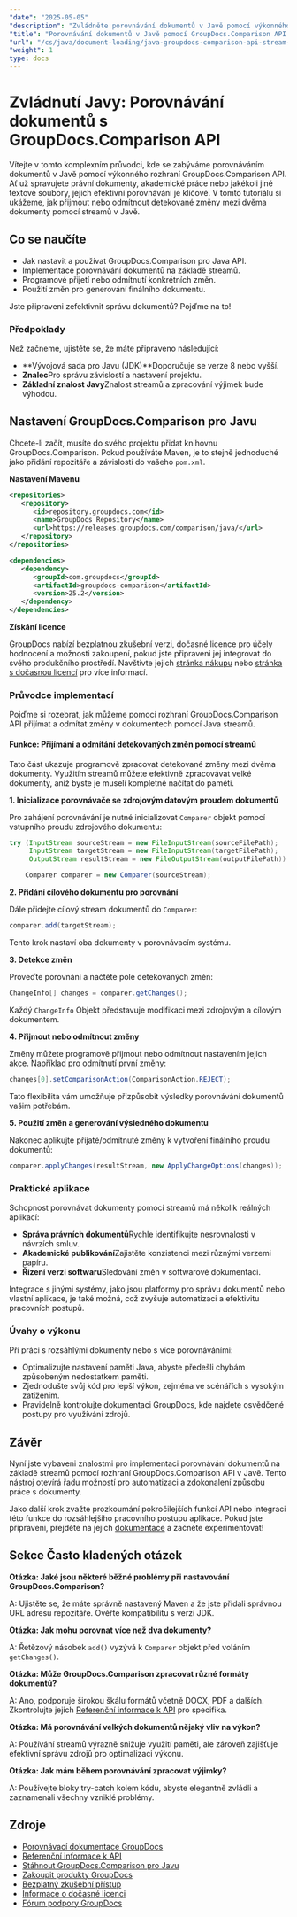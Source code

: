 ```yaml
---
"date": "2025-05-05"
"description": "Zvládněte porovnávání dokumentů v Javě pomocí výkonného rozhraní GroupDocs.Comparison API. Naučte se techniky založené na streamech pro efektivní zpracování právních, akademických a softwarových dokumentů."
"title": "Porovnávání dokumentů v Javě pomocí GroupDocs.Comparison API – přístup založený na streamu"
"url": "/cs/java/document-loading/java-groupdocs-comparison-api-stream-document-compare/"
"weight": 1
type: docs
---
```

# Zvládnutí Javy: Porovnávání dokumentů s GroupDocs.Comparison API

Vítejte v tomto komplexním průvodci, kde se zabýváme porovnáváním dokumentů v Javě pomocí výkonného rozhraní GroupDocs.Comparison API. Ať už spravujete právní dokumenty, akademické práce nebo jakékoli jiné textové soubory, jejich efektivní porovnávání je klíčové. V tomto tutoriálu si ukážeme, jak přijmout nebo odmítnout detekované změny mezi dvěma dokumenty pomocí streamů v Javě.

## Co se naučíte

- Jak nastavit a používat GroupDocs.Comparison pro Java API.
- Implementace porovnávání dokumentů na základě streamů.
- Programové přijetí nebo odmítnutí konkrétních změn.
- Použití změn pro generování finálního dokumentu.

Jste připraveni zefektivnit správu dokumentů? Pojďme na to!

### Předpoklady

Než začneme, ujistěte se, že máte připraveno následující:

- **Vývojová sada pro Javu (JDK)**Doporučuje se verze 8 nebo vyšší.
- **Znalec**Pro správu závislostí a nastavení projektu.
- **Základní znalost Javy**Znalost streamů a zpracování výjimek bude výhodou.

## Nastavení GroupDocs.Comparison pro Javu

Chcete-li začít, musíte do svého projektu přidat knihovnu GroupDocs.Comparison. Pokud používáte Maven, je to stejně jednoduché jako přidání repozitáře a závislosti do vašeho `pom.xml`.

**Nastavení Mavenu**

```xml
<repositories>
   <repository>
      <id>repository.groupdocs.com</id>
      <name>GroupDocs Repository</name>
      <url>https://releases.groupdocs.com/comparison/java/</url>
   </repository>
</repositories>

<dependencies>
   <dependency>
      <groupId>com.groupdocs</groupId>
      <artifactId>groupdocs-comparison</artifactId>
      <version>25.2</version>
   </dependency>
</dependencies>
```

**Získání licence**

GroupDocs nabízí bezplatnou zkušební verzi, dočasné licence pro účely hodnocení a možnosti zakoupení, pokud jste připraveni jej integrovat do svého produkčního prostředí. Navštivte jejich [stránka nákupu](https://purchase.groupdocs.com/buy) nebo [stránka s dočasnou licencí](https://purchase.groupdocs.com/temporary-license/) pro více informací.

### Průvodce implementací

Pojďme si rozebrat, jak můžeme pomocí rozhraní GroupDocs.Comparison API přijímat a odmítat změny v dokumentech pomocí Java streamů.

#### Funkce: Přijímání a odmítání detekovaných změn pomocí streamů

Tato část ukazuje programově zpracovat detekované změny mezi dvěma dokumenty. Využitím streamů můžete efektivně zpracovávat velké dokumenty, aniž byste je museli kompletně načítat do paměti.

**1. Inicializace porovnávače se zdrojovým datovým proudem dokumentů**

Pro zahájení porovnávání je nutné inicializovat `Comparer` objekt pomocí vstupního proudu zdrojového dokumentu:

```java
try (InputStream sourceStream = new FileInputStream(sourceFilePath);
     InputStream targetStream = new FileInputStream(targetFilePath);
     OutputStream resultStream = new FileOutputStream(outputFilePath)) {

    Comparer comparer = new Comparer(sourceStream);
```

**2. Přidání cílového dokumentu pro porovnání**

Dále přidejte cílový stream dokumentů do `Comparer`:

```java
comparer.add(targetStream);
```

Tento krok nastaví oba dokumenty v porovnávacím systému.

**3. Detekce změn**

Proveďte porovnání a načtěte pole detekovaných změn:

```java
ChangeInfo[] changes = comparer.getChanges();
```

Každý `ChangeInfo` Objekt představuje modifikaci mezi zdrojovým a cílovým dokumentem.

**4. Přijmout nebo odmítnout změny**

Změny můžete programově přijmout nebo odmítnout nastavením jejich akce. Například pro odmítnutí první změny:

```java
changes[0].setComparisonAction(ComparisonAction.REJECT);
```

Tato flexibilita vám umožňuje přizpůsobit výsledky porovnávání dokumentů vašim potřebám.

**5. Použití změn a generování výsledného dokumentu**

Nakonec aplikujte přijaté/odmítnuté změny k vytvoření finálního proudu dokumentů:

```java
comparer.applyChanges(resultStream, new ApplyChangeOptions(changes));
```

### Praktické aplikace

Schopnost porovnávat dokumenty pomocí streamů má několik reálných aplikací:

- **Správa právních dokumentů**Rychle identifikujte nesrovnalosti v návrzích smluv.
- **Akademické publikování**Zajistěte konzistenci mezi různými verzemi papíru.
- **Řízení verzí softwaru**Sledování změn v softwarové dokumentaci.

Integrace s jinými systémy, jako jsou platformy pro správu dokumentů nebo vlastní aplikace, je také možná, což zvyšuje automatizaci a efektivitu pracovních postupů.

### Úvahy o výkonu

Při práci s rozsáhlými dokumenty nebo s více porovnáváními:

- Optimalizujte nastavení paměti Java, abyste předešli chybám způsobeným nedostatkem paměti.
- Zjednodušte svůj kód pro lepší výkon, zejména ve scénářích s vysokým zatížením.
- Pravidelně kontrolujte dokumentaci GroupDocs, kde najdete osvědčené postupy pro využívání zdrojů.

## Závěr

Nyní jste vybaveni znalostmi pro implementaci porovnávání dokumentů na základě streamů pomocí rozhraní GroupDocs.Comparison API v Javě. Tento nástroj otevírá řadu možností pro automatizaci a zdokonalení způsobu práce s dokumenty.

Jako další krok zvažte prozkoumání pokročilejších funkcí API nebo integraci této funkce do rozsáhlejšího pracovního postupu aplikace. Pokud jste připraveni, přejděte na jejich [dokumentace](https://docs.groupdocs.com/comparison/java/) a začněte experimentovat!

## Sekce Často kladených otázek

**Otázka: Jaké jsou některé běžné problémy při nastavování GroupDocs.Comparison?**

A: Ujistěte se, že máte správně nastavený Maven a že jste přidali správnou URL adresu repozitáře. Ověřte kompatibilitu s verzí JDK.

**Otázka: Jak mohu porovnat více než dva dokumenty?**

A: Řetězový násobek `add()` vyzývá k `Comparer` objekt před voláním `getChanges()`.

**Otázka: Může GroupDocs.Comparison zpracovat různé formáty dokumentů?**

A: Ano, podporuje širokou škálu formátů včetně DOCX, PDF a dalších. Zkontrolujte jejich [Referenční informace k API](https://reference.groupdocs.com/comparison/java/) pro specifika.

**Otázka: Má porovnávání velkých dokumentů nějaký vliv na výkon?**

A: Používání streamů výrazně snižuje využití paměti, ale zároveň zajišťuje efektivní správu zdrojů pro optimalizaci výkonu.

**Otázka: Jak mám během porovnávání zpracovat výjimky?**

A: Používejte bloky try-catch kolem kódu, abyste elegantně zvládli a zaznamenali všechny vzniklé problémy.

## Zdroje

- [Porovnávací dokumentace GroupDocs](https://docs.groupdocs.com/comparison/java/)
- [Referenční informace k API](https://reference.groupdocs.com/comparison/java/)
- [Stáhnout GroupDocs.Comparison pro Javu](https://releases.groupdocs.com/comparison/java/)
- [Zakoupit produkty GroupDocs](https://purchase.groupdocs.com/buy)
- [Bezplatný zkušební přístup](https://releases.groupdocs.com/comparison/java/)
- [Informace o dočasné licenci](https://purchase.groupdocs.com/temporary-license/)
- [Fórum podpory GroupDocs](https://forum.groupdocs.com/c/comparison)